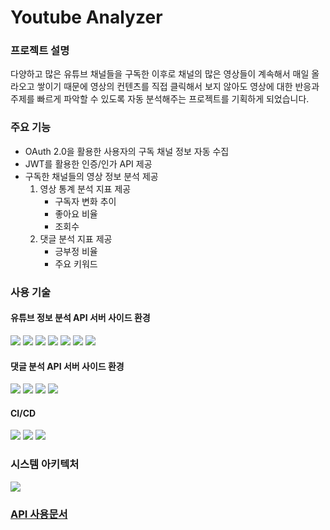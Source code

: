 # Youtube Analyzer

### 프로젝트 설명
다양하고 많은 유튜브 채널들을 구독한 이후로 채널의 많은 영상들이 계속해서 매일 올라오고 쌓이기 때문에 영상의 컨텐츠를 직접 클릭해서 보지 않아도 영상에 대한 반응과 주제를 빠르게 파악할 수 있도록 자동 분석해주는 프로젝트를 기획하게 되었습니다.

### 주요 기능
- OAuth 2.0을 활용한 사용자의 구독 채널 정보 자동 수집
- JWT를 활용한 인증/인가 API 제공
- 구독한 채널들의 영상 정보 분석 제공
  1. 영상 통계 분석 지표 제공
     - 구독자 변화 추이
     - 좋아요 비율
     - 조회수
  2. 댓글 분석 지표 제공
     - 긍부정 비율
     - 주요 키워드
     
[//]: # (  3. 유사한 키워드 영상 검색 제공)

### 사용 기술

#### 유튜브 정보 분석 API 서버 사이드 환경
<img src="https://img.shields.io/badge/Spring Boot-6DB33F?style=flat-square&logo=Spring boot&logoColor=white"/> <img src="https://img.shields.io/badge/Spring Security-6DB33F?style=flat-square&logo=springsecurity&logoColor=white"/>
<img src="https://img.shields.io/badge/MyBatis-C4242B?style=flat-square&logo=mybatis&logoColor=white"/> <img src="https://img.shields.io/badge/MySQL-2AB1AC?style=flat-square&logo=MySQL&logoColor=white"/> <img src="https://img.shields.io/badge/Redis-DC382D?style=flat-square&logo=redis&logoColor=black"/> <img src="https://img.shields.io/badge/Youtube Data V3-A100FF?style=flat-square&logoColor=white"/> <img src="https://img.shields.io/badge/Swagger-85EA2D?style=flat-square&logo=swagger&logoColor=black"/> 

#### 댓글 분석 API 서버 사이드 환경
<img src="https://img.shields.io/badge/Flask-000000?style=flat-square&logo=flask&logoColor=white"/> <img src="https://img.shields.io/badge/Konlpy-A9225C?style=flat-square&logo=konlpy&logoColor=white"/> <img src="https://img.shields.io/badge/Nltk-FF9E0F?style=flat-square&logo=nltk&logoColor=white"/> <img src="https://img.shields.io/badge/Tensorflow-FF6F00?style=flat-square&logo=tensorflow&logoColor=white"/>

#### CI/CD
<img src="https://img.shields.io/badge/Github Actions-2088FF?style=flat-square&logo=githubactions&logoColor=white"/> <img src="https://img.shields.io/badge/Docker-2496ED?style=flat-square&logo=docker&logoColor=white"/> <img src="https://img.shields.io/badge/AWS EC2-FF9900?style=flat-square&logo=amazonec2&logoColor=black"/> 


[//]: # (  - AWS OpenSearch)

### 시스템 아키텍처
![](https://velog.velcdn.com/images/y005/post/1c4864b3-372d-409b-b356-627cd61d8680/image.png)

### [API 사용문서](http://youtubeanalyzer.tk/swagger-ui.html#/)
